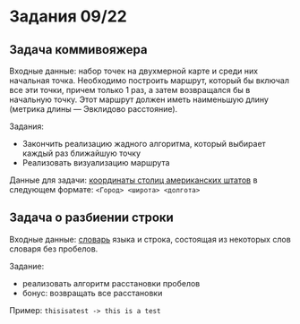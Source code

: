 # Задания 09/22

## Задача коммивояжера

Входные данные: набор точек на двухмерной карте и среди них начальная точка. Необходимо построить маршрут, который бы включал все эти точки, причем только 1 раз, а затем возвращался бы в начальную точку. Этот маршрут должен иметь наименьшую длину (метрика длины — Эвклидово расстояние).

Задания:

- Закончить реализацию жадного алгоритма, который выбирает каждый раз ближайшую точку
- Реализовать визуализацию маршрута

Данные для задачи: [координаты столиц американских штатов](capitals.txt) в следующем формате: `<Город> <широта> <долгота>`

## Задача о разбиении строки

Входные данные: [словарь](dict_en.txt) языка и строка, состоящая из некоторых слов словаря без пробелов.

Задание:

- реализовать алгоритм расстановки пробелов
- бонус: возвращать все расстановки

Пример: `thisisatest -> this is a test`
